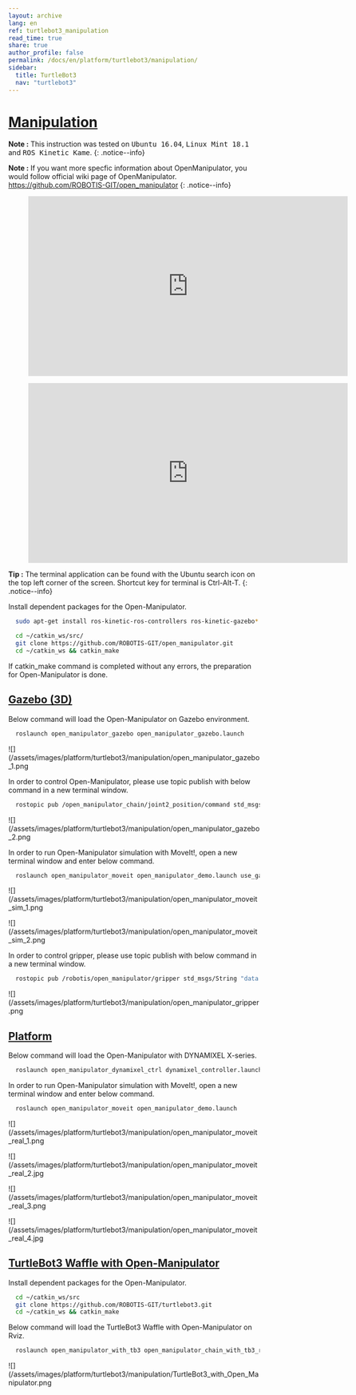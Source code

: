 ```yaml
---
layout: archive
lang: en
ref: turtlebot3_manipulation
read_time: true
share: true
author_profile: false
permalink: /docs/en/platform/turtlebot3/manipulation/
sidebar:
  title: TurtleBot3
  nav: "turtlebot3"
---
```


<div style="counter-reset: h13 1">
</div>

# [Manipulation](#manipulation)

**Note :** This instruction was tested on <kbd>Ubuntu 16.04</kbd>, <kbd>Linux Mint 18.1</kbd> and <kbd>ROS Kinetic Kame</kbd>.
{: .notice--info}

**Note :** If you want more specfic information about OpenManipulator, you would follow official wiki page of OpenManipulator. https://github.com/ROBOTIS-GIT/open_manipulator
{: .notice--info}

<figure class="video_container">
  <iframe width="640" height="360" src="https://www.youtube.com/embed/qbht0ssv8M0" frameborder="0" allowfullscreen></iframe>
</figure>

<figure class="video_container">
  <iframe width="640" height="360" src="https://www.youtube.com/embed/Qhvk5cnX2hM" frameborder="0" allowfullscreen></iframe>
</figure>

**Tip :** The terminal application can be found with the Ubuntu search icon on the top left corner of the screen. Shortcut key for terminal is Ctrl-Alt-T.
{: .notice--info}

Install dependent packages for the Open-Manipulator.

``` bash
  sudo apt-get install ros-kinetic-ros-controllers ros-kinetic-gazebo* ros-kinetic-moveit* ros-kinetic-dynamixel-sdk ros-kinetic-dynamixel-workbench-toolbox ros-kinetic-robotis-math ros-kinetic-industrial-core
```

``` bash
  cd ~/catkin_ws/src/
  git clone https://github.com/ROBOTIS-GIT/open_manipulator.git
  cd ~/catkin_ws && catkin_make
```

If catkin_make command is completed without any errors, the preparation for Open-Manipulator is done.

## [Gazebo (3D)](#gazebo-3d)

Below command will load the Open-Manipulator on Gazebo environment.

``` bash
  roslaunch open_manipulator_gazebo open_manipulator_gazebo.launch
```

![](/assets/images/platform/turtlebot3/manipulation/open_manipulator_gazebo_1.png

In order to control Open-Manipulator, please use topic publish with below command in a new terminal window.

``` bash
  rostopic pub /open_manipulator_chain/joint2_position/command std_msgs/Float64 "data: 1.0" --once
```

![](/assets/images/platform/turtlebot3/manipulation/open_manipulator_gazebo_2.png

In order to run Open-Manipulator simulation with MoveIt!, open a new terminal window and enter below command.

``` bash
  roslaunch open_manipulator_moveit open_manipulator_demo.launch use_gazebo:=true
```

![](/assets/images/platform/turtlebot3/manipulation/open_manipulator_moveit_sim_1.png

![](/assets/images/platform/turtlebot3/manipulation/open_manipulator_moveit_sim_2.png

In order to control gripper, please use topic publish with below command in a new terminal window.

``` bash
  rostopic pub /robotis/open_manipulator/gripper std_msgs/String "data: 'grip_on'" --once
```

![](/assets/images/platform/turtlebot3/manipulation/open_manipulator_gripper.png

## [Platform](#platform)

Below command will load the Open-Manipulator with DYNAMIXEL X-series.

``` bash
  roslaunch open_manipulator_dynamixel_ctrl dynamixel_controller.launch
```

In order to run Open-Manipulator simulation with MoveIt!, open a new terminal window and enter below command.

``` bash
  roslaunch open_manipulator_moveit open_manipulator_demo.launch
```

![](/assets/images/platform/turtlebot3/manipulation/open_manipulator_moveit_real_1.png

![](/assets/images/platform/turtlebot3/manipulation/open_manipulator_moveit_real_2.jpg

![](/assets/images/platform/turtlebot3/manipulation/open_manipulator_moveit_real_3.png

![](/assets/images/platform/turtlebot3/manipulation/open_manipulator_moveit_real_4.jpg

## [TurtleBot3 Waffle with Open-Manipulator](#turtlebot3-waffle-with-openmanipulator)

Install dependent packages for the Open-Manipulator.

``` bash
  cd ~/catkin_ws/src
  git clone https://github.com/ROBOTIS-GIT/turtlebot3.git
  cd ~/catkin_ws && catkin_make
```

Below command will load the TurtleBot3 Waffle with Open-Manipulator on Rviz.

``` bash
  roslaunch open_manipulator_with_tb3 open_manipulator_chain_with_tb3_rviz.launch
```

![](/assets/images/platform/turtlebot3/manipulation/TurtleBot3_with_Open_Manipulator.png
